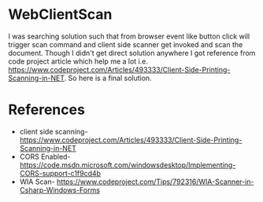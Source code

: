 # WebClientScan
I was searching solution such that from browser event like button click will trigger scan command and client side scanner get invoked and scan the document.
 Though I didn't get direct solution anywhere I got reference from code project article which help me a lot i.e. https://www.codeproject.com/Articles/493333/Client-Side-Printing-Scanning-in-NET.
So here is a final solution. 
 
 
 # References
  * client side scanning- https://www.codeproject.com/Articles/493333/Client-Side-Printing-Scanning-in-NET
  * CORS Enabled- https://code.msdn.microsoft.com/windowsdesktop/Implementing-CORS-support-c1f9cd4b
  * WIA Scan- https://www.codeproject.com/Tips/792316/WIA-Scanner-in-Csharp-Windows-Forms
 
